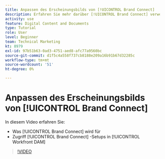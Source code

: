 ```yaml
---
title: Anpassen des Erscheinungsbilds von [!UICONTROL Brand Connect]
description: Erfahren Sie mehr darüber [!UICONTROL Brand Connect] verwendet wird für und wie der Zugriff auf [!UICONTROL Brand Connect] -Setups in [!UICONTROL Workfront DAM].
activity: use
feature: Digital Content and Documents
type: Tutorial
role: User
level: Beginner
team: Technical Marketing
kt: 8979
exl-id: 97b51b63-0ad3-4751-aed8-afc77a9560bc
source-git-commit: d1f5c4a558f737cb8188e209a16b91b67d32285c
workflow-type: tm+mt
source-wordcount: '51'
ht-degree: 0%

---
```


# Anpassen des Erscheinungsbilds von [!UICONTROL Brand Connect]

In diesem Video erfahren Sie:

* Was [!UICONTROL Brand Connect] wird für
* Zugriff [!UICONTROL Brand Connect] -Setups in [!UICONTROL Workfront DAM]

>[!VIDEO](https://video.tv.adobe.com/v/335241/?quality=12)

